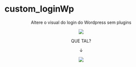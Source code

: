 # custom_loginWp
<p align="center">
Altere o visual do login do Wordpress sem plugins
</p>
<p align="center">
  <img src="https://plimm.com.br/wp-content/uploads/login-wp-standar.jpg" />
</p>
<p align="center">
 QUE TAL? 
</p>
<p align="center">
 &darr;
</p>

<p align="center">
  <img src="https://plimm.com.br/wp-content/uploads/wp-login.gif" />
</p>
